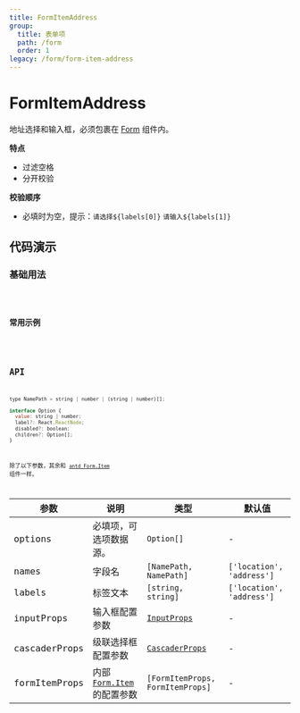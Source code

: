 ```yaml
---
title: FormItemAddress
group:
  title: 表单项
  path: /form
  order: 1
legacy: /form/form-item-address
---
```


# FormItemAddress

地址选择和输入框，必须包裹在 [Form](https://ant-design.gitee.io/components/form-cn/) 组件内。

**特点**

- 过滤空格
- 分开校验

**校验顺序**

- 必填时为空，提示：`请选择${labels[0]}` `请输入${labels[1]}`

## 代码演示

### 基础用法

<code src="./demos/Demo1.tsx" />

### 常用示例

<code src="./demos/Demo2.tsx" />

## API

```javascript
type NamePath = string | number | (string | number)[];

interface Option {
  value: string | number;
  label?: React.ReactNode;
  disabled?: boolean;
  children?: Option[];
}
```

除了以下参数，其余和 [`antd Form.Item`](https://ant-design.gitee.io/components/form-cn/#Form.Item) 组件一样。

参数 | 说明 | 类型 | 默认值 |
------------- | ------------- | ------------- | ------------- |
options | 必填项，可选项数据源。  | `Option[]` | - |
names  | 字段名 | `[NamePath, NamePath]` | `['location', 'address']` |
labels  | 标签文本 | `[string, string]` | `['location', 'address']` |
inputProps  | 输入框配置参数 | [`InputProps`](https://ant-design.gitee.io/components/input-cn/#Input) | - |
cascaderProps  | 级联选择框配置参数 | [`CascaderProps`](https://ant-design.gitee.io/components/cascader-cn/#API) | - |
formItemProps  | 内部 [`Form.Item`](https://ant-design.gitee.io/components/form-cn/#Form.Item) 的配置参数 | `[FormItemProps, FormItemProps]` | - |
